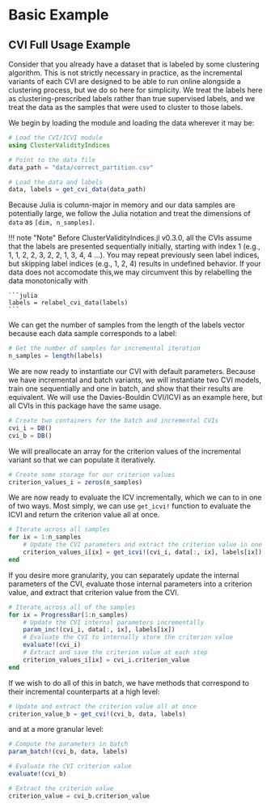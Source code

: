 # Basic Example

## CVI Full Usage Example

Consider that you already have a dataset that is labeled by some clustering algorithm.
This is not strictly necessary in practice, as the incremental variants of each CVI are designed to be able to run online alongside a clustering process, but we do so here for simplicity.
We treat the labels here as clustering-prescribed labels rather than true supervised labels, and we treat the data as the samples that were used to cluster to those labels.

We begin by loading the module and loading the data wherever it may be:

```julia
# Load the CVI/ICVI module
using ClusterValidityIndices

# Point to the data file
data_path = "data/correct_partition.csv"

# Load the data and labels
data, labels = get_cvi_data(data_path)
```

Because Julia is column-major in memory and our data samples are potentially large, we follow the Julia notation and treat the dimensions of ```data``` as ```[dim, n_samples]```.

!!! note "Note"
    Before ClusterValidityIndices.jl v0.3.0, all the CVIs assume that the labels are presented sequentially initially, starting with index 1 (e.g., 1, 1, 2, 2, 3, 2, 2, 1, 3, 4, 4 ...).
    You may repeat previously seen label indices, but skipping label indices (e.g., 1, 2, 4) results in undefined behavior.
    If your data does not accomodate this,we may circumvent this by relabelling the data monotonically with

    ```julia
    labels = relabel_cvi_data(labels)
    ```

We can get the number of samples from the length of the labels vector because each data sample corresponds to a label:

```julia
# Get the number of samples for incremental iteration
n_samples = length(labels)
```

We are now ready to instantiate our CVI with default parameters.
Because we have incremental and batch variants, we will instantiate two CVI models, train one sequentially and one in batch, and show that their results are equivalent.
We will use the Davies-Bouldin CVI/ICVI as an example here, but all CVIs in this package have the same usage.

```julia
# Create two containers for the batch and incremental CVIs
cvi_i = DB()
cvi_b = DB()
```

We will preallocate an array for the criterion values of the incremental variant so that we can populate it iteratively.

```julia
# Create some storage for our criterion values
criterion_values_i = zeros(n_samples)
```

We are now ready to evaluate the ICV incrementally, which we can to in one of two ways.
Most simply, we can use ```get_icvi!``` function to evaluate the ICVI and return the criterion value all at once.

```julia
# Iterate across all samples
for ix = 1:n_samples
    # Update the CVI parameters and extract the criterion value in one function
    criterion_values_i[ix] = get_icvi!(cvi_i, data[:, ix], labels[ix])
end
```

If you desire more granularity, you can separately update the internal parameters of the CVI, evaluate those internal parameters into a criterion value, and extract that criterion value from the CVI.

```julia
# Iterate across all of the samples
for ix = ProgressBar(1:n_samples)
    # Update the CVI internal parameters incrementally
    param_inc!(cvi_i, data[:, ix], labels[ix])
    # Evaluate the CVI to internally store the criterion value
    evaluate!(cvi_i)
    # Extract and save the criterion value at each step
    criterion_values_i[ix] = cvi_i.criterion_value
end
```

If we wish to do all of this in batch, we have methods that correspond to their incremental counterparts at a high level:

```julia
# Update and extract the criterion value all at once
criterion_value_b = get_cvi!(cvi_b, data, labels)
```

and at a more granular level:

```julia
# Compute the parameters in batch
param_batch!(cvi_b, data, labels)

# Evaluate the CVI criterion value
evaluate!(cvi_b)

# Extract the criterion value
criterion_value = cvi_b.criterion_value
```
